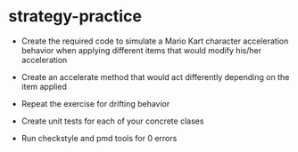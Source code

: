 # strategy-practice

* Create the required code to simulate a Mario Kart character acceleration behavior when applying different items that would modify his/her acceleration

* Create an accelerate method that would act differently depending on the item applied

* Repeat the exercise for drifting behavior 
* Create unit tests for each of your concrete clases
* Run checkstyle and pmd tools for 0 errors
